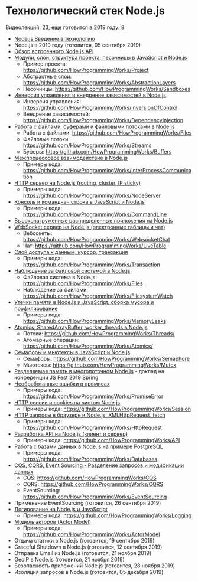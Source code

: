# Технологический стек Node.js

Видеолекций: 23, еще готовится в 2019 году: 8.

- [Node.js Введение в технологию](https://youtu.be/WBcHgaoHh1k)
- Node.js в 2019 году (готовится, 05 сентября 2019)
- [Обзор встроенного Node.js API](https://youtu.be/sOkjR-N6IAs)
- [Модули, слои, структура проекта, песочницы в JavaScript и Node.js](https://youtu.be/O7A9chb573E)
  - Пример проекта: https://github.com/HowProgrammingWorks/Project
  - Абстрактные слои: https://github.com/HowProgrammingWorks/AbstractionLayers
  - Песочницы: https://github.com/HowProgrammingWorks/Sandboxes
- [Инверсия управления и внедрение зависимостей в Node.js](https://youtu.be/Fz86Fdjz-LM)
  - Инверсия управления: https://github.com/HowProgrammingWorks/InversionOfControl
  - Внедрение зависимостей: https://github.com/HowProgrammingWorks/DependencyInjection
- [Работа с файлами, буферами и файловыми потоками в Node.js](https://youtu.be/eQGBS15vUac)
  - Работа с файлами: https://github.com/HowProgrammingWorks/Files
  - Файловые потоки: https://github.com/HowProgrammingWorks/Streams
  - Буферы: https://github.com/HowProgrammingWorks/Buffers
- [Межпроцессовое взаимодействие в Node.js](https://youtu.be/2OXWZFMvfbc)
  - Примеры кода: https://github.com/HowProgrammingWorks/InterProcessCommunication
- [HTTP сервер на Node.js (routing, cluster, IP sticky)](https://youtu.be/7Ufxj0oTaUo)
  - Примеры кода: https://github.com/HowProgrammingWorks/NodeServer
- [Консоль и командная строка в JavaScript и Node.js](https://youtu.be/5aSZyKi5BmE)
  - Примеры кода: https://github.com/HowProgrammingWorks/CommandLine
- [Высоконагруженные распределенные приложения на Node.js](https://youtu.be/7tfZDABPvVs)
- [WebSocket сервер на Node.js (электронные таблицы и чат)](https://youtu.be/Sf7ln3n16ws)
  - Вебсокеты: https://github.com/HowProgrammingWorks/WebsocketChat
  - Чат: https://github.com/HowProgrammingWorks/LiveTable
- [Слой доступа к данным, курсор, транзакция](https://youtu.be/CRcSWtWVvrA)
  - Примеры кода: https://github.com/HowProgrammingWorks/Transaction
- [Наблюдение за файловой системой в Node.js](https://youtu.be/29QINR9rruQ)
  - Файловая система в Node.js: https://github.com/HowProgrammingWorks/Files
  - Наблюдение за файлами: https://github.com/HowProgrammingWorks/FilesystemWatch
- [Утечки памяти в Node.js и JavaScript, сборка мусора и профилирование](https://youtu.be/0oZa64SB2wM)
  - Примеры кода: https://github.com/HowProgrammingWorks/MemoryLeaks
- [Atomics, SharedArrayBuffer, worker_threads в Node.js](https://youtu.be/zLm8pnbxSII)
  - Потоки: https://github.com/HowProgrammingWorks/Threads/
  - Атомарные операции: https://github.com/HowProgrammingWorks/Atomics/
- [Семафоры и мьютексы в JavaScript и Node.js](https://youtu.be/JNLrITevhRI)
  - Семафоры: https://github.com/HowProgrammingWorks/Semaphore
  - Мьютексы: https://github.com/HowProgrammingWorks/Mutex
- [Разделяемая память в многопоточном Node.js](https://youtu.be/KNsm_iIQt7U) -
доклад на конференции JS Fest 2019 Spring
- [Необработанные ошибки в промисах](https://youtu.be/1Ml5NE2fsZ8)
  - Примеры кода: https://github.com/HowProgrammingWorks/PromiseError
- [HTTP сессии и cookies на чистом Node.js](https://youtu.be/T_wKXuWW4Wo)
  - Примеры кода: https://github.com/HowProgrammingWorks/Session
- [HTTP запросы в браузере и Node.js: XMLHttpRequest, fetch](https://youtu.be/wMMki2FEYGY)
  - Примеры кода: https://github.com/HowProgrammingWorks/HttpRequest
- [Разработка API на Node.js (клиент и сервер)](https://youtu.be/-az912XBCu8)
  - Примеры кода: https://github.com/HowProgrammingWorks/API
- [Работа с базами данных в Node.js на примере PostgreSQL](https://youtu.be/2tDvHQCBt3w)
  - Примеры кода: https://github.com/HowProgrammingWorks/Databases
- [CQS, CQRS, Event Sourcing - Разделение запросов и модификации данных](https://youtu.be/T2tRc80Q8Qw)
  - CQS: https://github.com/HowProgrammingWorks/CQS
  - CQRS: https://github.com/HowProgrammingWorks/CQRS
  - EventSourcing: https://github.com/HowProgrammingWorks/EventSourcing
- Применение EventSourcing (готовится, 26 сентября 2019)
- [Логирование на Node.js и JavaScript](https://youtu.be/4DkZj2Cdokc)
  - Примеры кода: https://github.com/HowProgrammingWorks/Logging
- [Модель акторов (Actor Model)](https://youtu.be/xp5MVKEqxY4)
  - Примеры кода: https://github.com/HowProgrammingWorks/ActorModel
- Отдача статики в Node.js (готовится, 19 сентября 2019)
- Graceful Shutdown в Node.js (готовится, 12 сентября 2019)
- Отправка Email из Node.js (готовится, 21 ноября 2019)
- GeoIP в Node.js (готовится, 21 ноября 2019)
- Безопасность приложений Node.js (готовится, 28 ноября 2019)
- Изоляция запросов в Node.js (готовится, 05 декабря 2019)
